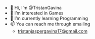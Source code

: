 - 👋 Hi, I’m @TristanGavina
- 👀 I’m interested in Games
- 🌱 I’m currently learning Programming
- 📫 You can reach me through emailing
    - tristanjaspergavina17@gmail.com

<!---
TristanGavina/TristanGavina is a ✨ special ✨ repository because its `README.md` (this file) appears on your GitHub profile.
You can click the Preview link to take a look at your changes.
--->
